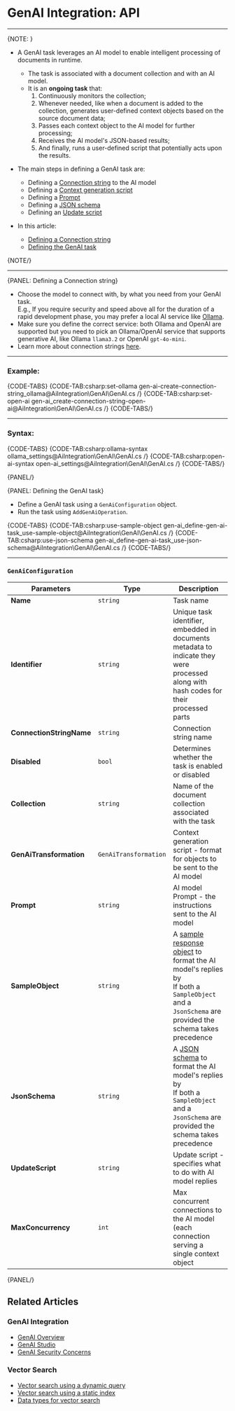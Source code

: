 # GenAI Integration: API
---

{NOTE: }

* A GenAI task leverages an AI model to enable intelligent processing of documents in runtime.  
   * The task is associated with a document collection and with an AI model.  
   * It is an **ongoing task** that:  
      1. Continuously monitors the collection;  
      2. Whenever needed, like when a document is added to the collection, generates 
         user-defined context objects based on the source document data;  
      3. Passes each context object to the AI model for further processing;  
      4. Receives the AI model's JSON-based results;  
      5. And finally, runs a user-defined script that potentially acts upon the results.  

* The main steps in defining a GenAI task are:  
   * Defining a [Connection string](../../ai-integration/gen-ai-integration/gen-ai-api#defining-a-connection-string) 
     to the AI model  
   * Defining a [Context generation script](../../ai-integration/gen-ai-integration/gen-ai-overview#the-elements_context-objects)  
   * Defining a [Prompt](../../ai-integration/gen-ai-integration/gen-ai-overview#the-elements_prompt)  
   * Defining a [JSON schema](../../ai-integration/gen-ai-integration/gen-ai-overview#the-elements_json-schema)  
   * Defining an [Update script](../../ai-integration/gen-ai-integration/gen-ai-overview#the-elements_update-script)  

* In this article:
    * [Defining a Connection string](../../ai-integration/gen-ai-integration/gen-ai-api#defining-a-connection-string)
    * [Defining the GenAI task](../../ai-integration/gen-ai-integration/gen-ai-api#defining-the-genai-task)

{NOTE/}

---

{PANEL: Defining a Connection string}

* Choose the model to connect with, by what you need from your GenAI task.  
  E.g., If you require security and speed above all for the duration of a rapid 
  development phase, you may prefer a local AI service like [Ollama](../../ai-integration/connection-strings/ollama).  
* Make sure you define the correct service: both Ollama and OpenAI are supported 
  but you need to pick an Ollama/OpenAI service that supports generative AI, 
  like Ollama `llama3.2` or OpenAI `gpt-4o-mini`.  
* Learn more about connection strings [here](../../ai-integration/connection-strings/connection-strings-overview).  

---

### Example:

{CODE-TABS}
{CODE-TAB:csharp:set-ollama gen-ai-create-connection-string_ollama@AiIntegration\GenAI\GenAI.cs /}
{CODE-TAB:csharp:set-open-ai gen-ai_create-connection-string-open-ai@AiIntegration\GenAI\GenAI.cs /}
{CODE-TABS/}

---

### Syntax:

{CODE-TABS}
{CODE-TAB:csharp:ollama-syntax ollama_settings@AiIntegration\GenAI\GenAI.cs /}
{CODE-TAB:csharp:open-ai-syntax open-ai_settings@AiIntegration\GenAI\GenAI.cs /}
{CODE-TABS/}

{PANEL/}

{PANEL: Defining the GenAI task}

* Define a GenAI task using a `GenAiConfiguration` object.  
* Run the task using `AddGenAiOperation`.  

{CODE-TABS}
{CODE-TAB:csharp:use-sample-object gen-ai_define-gen-ai-task_use-sample-object@AiIntegration\GenAI\GenAI.cs /}
{CODE-TAB:csharp:use-json-schema gen-ai_define-gen-ai-task_use-json-schema@AiIntegration\GenAI\GenAI.cs /}
{CODE-TABS/}

---

### `GenAiConfiguration`

| Parameters | Type | Description |
| ------------- | ------------- | ----- |
| **Name** | `string` | Task name |
| **Identifier** | `string` | Unique task identifier, embedded in documents metadata to indicate they were processed along with hash codes for their processed parts |
| **ConnectionStringName** | `string` | Connection string name |
| **Disabled** | `bool` | Determines whether the task is enabled or disabled |
| **Collection** | `string` | Name of the document collection associated with the task |
| **GenAiTransformation** | `GenAiTransformation` | Context generation script - format for objects to be sent to the AI model |
| **Prompt** | `string` | AI model Prompt - the instructions sent to the AI model |
| **SampleObject** | `string` | A [sample response object](../../ai-integration/gen-ai-integration/gen-ai-overview#the-elements_json-schema) to format the AI model's replies by <br> If both a `SampleObject` and a `JsonSchema` are provided the schema takes precedence |
| **JsonSchema** | `string` | A [JSON schema](../../ai-integration/gen-ai-integration/gen-ai-overview#the-elements_json-schema) to format the AI model's replies by <br> If both a `SampleObject` and a `JsonSchema` are provided the schema takes precedence |
| **UpdateScript** | `string` | Update script - specifies what to do with AI model replies |
| **MaxConcurrency** | `int` | Max concurrent connections to the AI model (each connection serving a single context object |

{PANEL/}

## Related Articles

### GenAI Integration

- [GenAI Overview](../../ai-integration/gen-ai-integration/gen-ai-overview)
- [GenAI Studio](../../ai-integration/gen-ai-integration/gen-ai-studio)
- [GenAI Security Concerns](../../ai-integration/gen-ai-integration/security-concerns)

### Vector Search

- [Vector search using a dynamic query](../../ai-integration/vector-search/vector-search-using-dynamic-query.markdown)
- [Vector search using a static index](../../ai-integration/vector-search/vector-search-using-static-index.markdown)
- [Data types for vector search](../../ai-integration/vector-search/data-types-for-vector-search)
